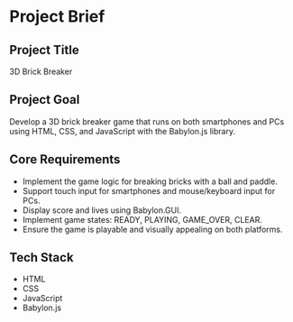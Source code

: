# Project Brief

## Project Title
3D Brick Breaker

## Project Goal
Develop a 3D brick breaker game that runs on both smartphones and PCs using HTML, CSS, and JavaScript with the Babylon.js library.

## Core Requirements
- Implement the game logic for breaking bricks with a ball and paddle.
- Support touch input for smartphones and mouse/keyboard input for PCs.
- Display score and lives using Babylon.GUI.
- Implement game states: READY, PLAYING, GAME_OVER, CLEAR.
- Ensure the game is playable and visually appealing on both platforms.

## Tech Stack
- HTML
- CSS
- JavaScript
- Babylon.js
